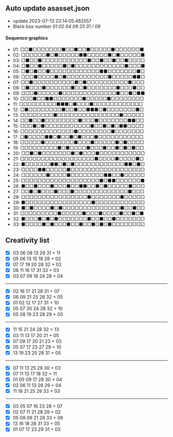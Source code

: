 ## Auto update asasset.json

* update 2023-07-13 23:14:05.482557
* Black box number _01 02 04 09 25 31 / 08_
#### Sequence graphics

* 01: □□■□□□□□□□■□□■□□■□□□□□■□□□□□□■
* 02: □□□□□□■□■□□□□□■■□□□□□■□■□□□□□■
* 03: □■□□■□□□□□□□□□□□■□□■□□■□□■□□□□
* 04: □■□□■□□□□□■□■□□□□□□□□□□□□■□□□■
* 05: □■□■□□■□□□□□□□□□□□□■■□□□□□□□■□
* 06: □□□■□□□□■□■□□□□□□□□□□■□□□□□■■□
* 07: □□■□□□□□□□□□□■□■□□□□□□□□□□■□□□
* 08: □■□□□■□□□□□□■□□■□□□□□□□■□□□■□□
* 09: □□□■□□□□□■□□□□□□□□□□□□□■□□■□■■
* 10: □□□■□□■■□□□□□□□■□□□□□■□□□□□□□□
* 11: □□□□□□□□□■■■□■□□□■□□□□□□□□□□□□
* 12: □■□□□□□□□□■□□■□□■■■□■□□□□□□□■□
* 13: □□□□□□□□■□□□□□□□□□□□□□□□■□□□□□
* 14: □□■□□■□□□□□□□□■□□□■□□□□□□□■■□□
* 15: □□□■□■□□□□□□□□□□□■□□■□■□■■□□□□
* 16: □□□□□□□□□□□□□■□□□□□□□□■□□□□□□□
* 17: □■□□□□■■□■□□■□■□□□■□□□□□□□□□□□
* 18: □□□□□■□□□□□□□■□□□■□□□□□■□■□□□□
* 19: □□□□□□□□□■□■□□□□■□□□■□□■□■□■□□
* 20: □□■□■□□□□□□□■□■□□□■□□□□□□□□□□□
* 21: □□□□□□□□□□□□□□□□□□■□□□□■□□□□■□
* 22: ■□□□□□□■■□■□■□□□□□□□□□□□□■■□■□
* 23: □□□□■■□□□□□■□□□□□□□□□□□□□□□□□□
* 24: □□□□□□■□□□□■□□□□□□□□■■□□■□□□□□
* 25: □□□□□□□□□□□□□□□□□□□■□■■□□□□□□■
* 26: ■□□■□□□■□□□■□□■■□□■□■□□□□□■□□□
* 27: □□■□■□□□■□□□■□□□□□□□□□□□□□■□□□
* 28: □□□□□□□□□□□□□□□□■□□□□□□□■□□□□□
* 29: ■□□□□□□□□□□□□□□□□■□□□□□□□□□□□□
* 30: ■□■□□□□■□■□□□□□□□□□□□□□□■□□■□□
* 31: □□□□□□□□□■□□□□□■□□□■□□□□■□□■□■
* 32: ■□□□■□■□■□□□□□□□■□□■□□■□□□□□□□
* 33: ■□□□□■□■□□□■□□■□□■□■□■□□□□□□□□
## Creativity list

- [x] 03 06 08 13 28 31 + 11
- [x] 05 06 13 15 18 28 + 02
- [x] 07 17 19 20 28 32 + 02
- [x] 08 11 16 17 31 33 + 03
- [x] 03 07 09 18 24 28 + 04
***
- [x] 02 16 17 21 28 31 + 07
- [x] 06 09 21 25 28 32 + 05
- [x] 01 02 12 17 27 31 + 10
- [x] 05 07 20 24 28 32 + 10
- [x] 05 08 19 23 28 29 + 03
***
- [x] 11 15 21 24 28 32 + 13
- [x] 03 11 13 17 20 21 + 05
- [x] 07 09 17 20 21 23 + 03
- [x] 05 07 17 23 27 29 + 10
- [x] 13 19 23 25 28 31 + 05
***
- [x] 07 11 13 25 28 30 + 03
- [x] 07 11 13 17 18 32 + 11
- [x] 01 05 09 17 28 30 + 04
- [x] 02 06 11 13 28 29 + 04
- [x] 11 18 21 25 28 33 + 03
***
- [x] 03 05 07 16 23 28 + 07
- [x] 02 07 11 21 28 29 + 02
- [x] 05 08 09 21 28 33 + 08
- [x] 13 16 18 28 31 33 + 05
- [x] 01 07 17 23 29 31 + 03
